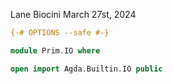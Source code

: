 Lane Biocini
March 27st, 2024

```agda
{-# OPTIONS --safe #-}

module Prim.IO where

open import Agda.Builtin.IO public
